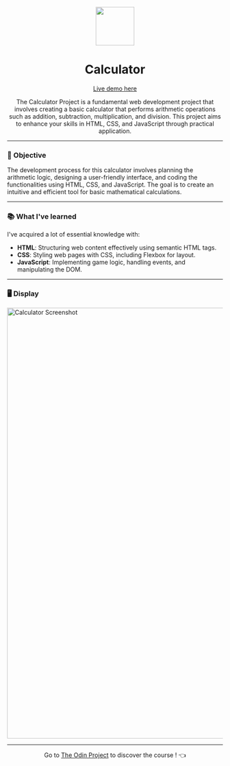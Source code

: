 <p align="center">
  <img src="https://github.com/LaOuede/Calculator/blob/main/images/rock.png" width="90"/>
</p>

<h1 align="center">Calculator</h1>

<p align="center">
  <a href="https://laouede.github.io/Calculator/">Live demo here</a>
</p>

<p align="center">
The Calculator Project is a fundamental web development project that involves creating a basic calculator that performs arithmetic operations such as addition, subtraction, multiplication, and division. This project aims to enhance your skills in HTML, CSS, and JavaScript through practical application.
</p>

---

<h3 align="left">🎯 Objective</h3>

<p align="left">
The development process for this calculator involves planning the arithmetic logic, designing a user-friendly interface, and coding the functionalities using HTML, CSS, and JavaScript. The goal is to create an intuitive and efficient tool for basic mathematical calculations.
</p>

---

<h3 align="left">📚 What I've learned</h3>

I've acquired a lot of essential knowledge with:
- **HTML**: Structuring web content effectively using semantic HTML tags.
- **CSS**: Styling web pages with CSS, including Flexbox for layout.
- **JavaScript**: Implementing game logic, handling events, and manipulating the DOM.

---

<h3 align="left">🖥 Display</h3>

<img width="1005" alt="Calculator Screenshot" src="https://github.com/LaOuede/RockPaperScissors/blob/main/images/display.png">

---

<div align="center">

Go to [The Odin Project](https://www.theodinproject.com/) to discover the course ! 👈
</div>

